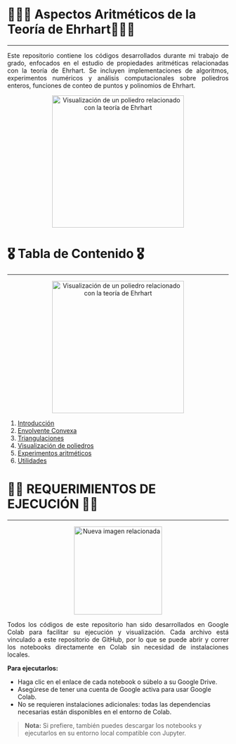# 👩‍💻🩻 Aspectos Aritméticos de la Teoría de Ehrhart🔐🧑‍💻
<span style="font-size: 24px;"></span>
_____________________________

<div align="justify">
Este repositorio contiene los códigos desarrollados durante mi trabajo de grado, enfocados en el estudio de propiedades aritméticas relacionadas con la teoría de Ehrhart.
Se incluyen implementaciones de algoritmos, experimentos numéricos y análisis computacionales sobre poliedros enteros, funciones de conteo de puntos y polinomios de Ehrhart.
</div>

<p align="center">
  <img src="https://nedbatchelder.com/pix/jenn-polytope.jpg" alt="Visualización de un poliedro relacionado con la teoría de Ehrhart" width="300">
</p>



# 🎖️ Tabla de Contenido 🎖️
<span style="font-size: 24px;"></span>
_____________________________
<p align="center">
  <img src="https://lh3.googleusercontent.com/proxy/H3WCIh44e9TkggnR58Vx4CUs1X_D1KjierRM-KPVpK8pCEzSspxn5WeWda2VYfAWaY6-kXxR0RB0iwGawvXAqey_S0936lBXKFvcDR4uOw" alt="Visualización de un poliedro relacionado con la teoría de Ehrhart" width="300">
</p>


1. [Introducción](#introducción)
2. [Envolvente Convexa](#envolvente-convexa)
3. [Triangulaciones](#triangulaciones-algoritmos)
4. [Visualización de poliedros](#visualización-de-poliedros)
5. [Experimentos aritméticos](#experimentos-aritméticos)
6. [Utilidades](#utilidades)



# 🥷🚨 REQUERIMIENTOS DE EJECUCIÓN 🚨🥷
<span style="font-size: 24px;"></span>
____________________________________

<p align="center">
  <img src="https://images.zapnito.com/cdn-cgi/image/metadata=copyright,format=auto,quality=95,fit=scale-down/https://images.zapnito.com/users/717496/posters/e2e24f08-ec2c-4e55-ae2b-f2e86d55051e_large.png" alt="Nueva imagen relacionada" width="200">
</p>


<div align="justify">
Todos los códigos de este repositorio han sido desarrollados en Google Colab para facilitar su ejecución y visualización.  
Cada archivo está vinculado a este repositorio de GitHub, por lo que se puede abrir y correr los notebooks directamente en Colab sin necesidad de instalaciones locales.
</div>

**Para ejecutarlos:**

- Haga clic en el enlace de cada notebook o súbelo a su Google Drive.
- Asegúrese de tener una cuenta de Google activa para usar Google Colab.
- No se requieren instalaciones adicionales: todas las dependencias necesarias están disponibles en el entorno de Colab.

> **Nota:** Si prefiere, también puedes descargar los notebooks y ejecutarlos en su entorno local compatible con Jupyter.

